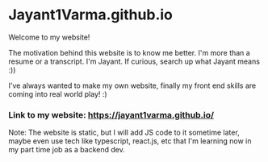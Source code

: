 # Jayant1Varma.github.io
Welcome to my website!

The motivation behind this website is to know me better. I'm more than a resume or a transcript. I'm Jayant. If curious, search up what Jayant means :))

I've always wanted to make my own website, finally my front end skills are coming into real world play! :)

### Link to my website: https://jayant1varma.github.io/

Note: The website is static, but I will add JS code to it sometime later, maybe even use tech like typescript, react.js, etc that I'm learning now in my part time job as a 
backend dev.
